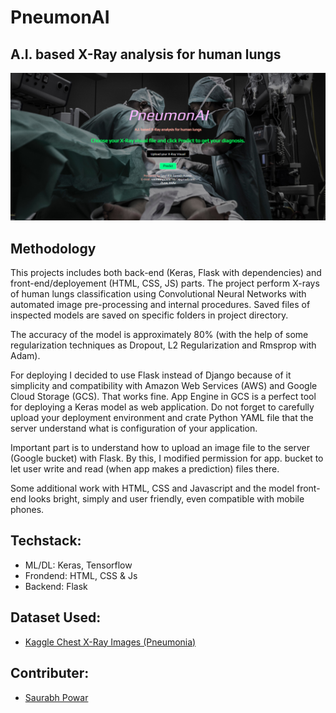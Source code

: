 # PneumonAI
## A.I. based X-Ray analysis for human lungs
 <p>
 <img src="https://github.com/Spnetic-5/PneumonAI/blob/master/assets/bg.png">
</p>

## Methodology
This projects includes both back-end (Keras, Flask with dependencies) and front-end/deployement (HTML, CSS, JS) parts. The project perform X-rays of human lungs classification using Convolutional Neural Networks with automated image pre-processing and internal procedures. Saved files of inspected models are saved on specific folders in project directory.

The accuracy of the model is approximately 80% (with the help of some regularization techniques as Dropout, L2 Regularization and Rmsprop with Adam).

For deploying I decided to use Flask instead of Django because of it simplicity and compatibility with Amazon Web Services (AWS) and Google Cloud Storage (GCS). That works fine. App Engine in GCS is a perfect tool for deploying a Keras model as web application. Do not forget to carefully upload your deployment environment and crate Python YAML file that the server understand what is configuration of your application.

Important part is to understand how to upload an image file to the server (Google bucket) with Flask. By this, I modified permission for app. bucket to let user write and read (when app makes a prediction) files there.

Some additional work with HTML, CSS and Javascript and the model front-end looks bright, simply and user friendly, even compatible with mobile phones.

## Techstack:
  * ML/DL: Keras, Tensorflow
  * Frondend: HTML, CSS & Js
  * Backend: Flask

## Dataset Used:
  * [Kaggle Chest X-Ray Images (Pneumonia)](https://www.kaggle.com/paultimothymooney/chest-xray-pneumonia)

## Contributer:
  * [Saurabh Powar](https://www.linkedin.com/in/saurabh-powar-72b4701b4/)
